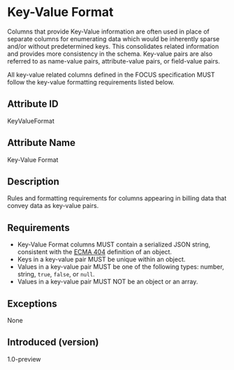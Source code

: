 # Key-Value Format

Columns that provide Key-Value information are often used in place of separate columns for enumerating data which would be inherently sparse and/or without predetermined keys. This consolidates related information and provides more consistency in the schema. Key-value pairs are also referred to as name-value pairs, attribute-value pairs, or field-value pairs.

All key-value related columns defined in the FOCUS specification MUST follow the key-value formatting requirements listed below.

## Attribute ID

KeyValueFormat

## Attribute Name

Key-Value Format

## Description

Rules and formatting requirements for columns appearing in billing data that convey data as key-value pairs.

## Requirements

* Key-Value Format columns MUST contain a serialized JSON string, consistent with the [ECMA 404](https://www.ecma-international.org/wp-content/uploads/ECMA-404_2nd_edition_december_2017.pdf) definition of an object.
* Keys in a key-value pair MUST be unique within an object.
* Values in a key-value pair MUST be one of the following types: number, string, `true`, `false`, or `null`.
* Values in a key-value pair MUST NOT be an object or an array.

## Exceptions

None

## Introduced (version)

1.0-preview
